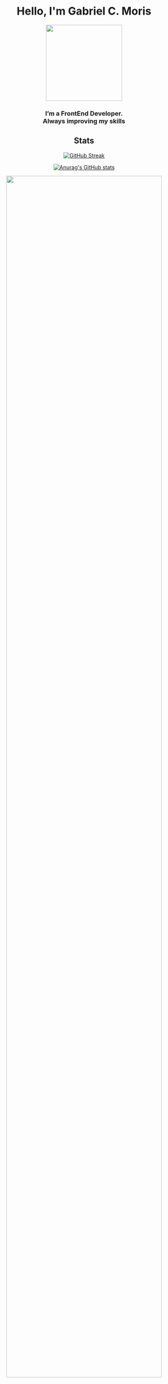 <h1 align="center">Hello, I'm Gabriel C. Moris</h1>

<div align="center">
<a align="center" href="https://www.gabrielcmoris.com/" target="blank"><img align="center" src="https://onionimageboard.s3.amazonaws.com/portfolio/bust.svg" height="200" /></a><h3 >I’m a FrontEnd Developer.<br/> Always improving my skills</h3>
</div>
<h2 align="center">Stats</h2>

<div align="center">
 
[![GitHub Streak](https://github-readme-streak-stats.herokuapp.com?user=gabrielmoris&theme=tokyonight_duo&date_format=j%20M%5B%20Y%5D&background=ADAAB43C)](https://git.io/streak-stats)
 
 </div>
 
 <div align="center">
 
 [![Anurag's GitHub stats](https://github-readme-stats.vercel.app/api?username=gabrielmoris)](https://github.com/anuraghazra/github-readme-stats)
 
</div>
 
<div align="center">
 
   <img width="90%" src="https://activity-graph.herokuapp.com/graph?username=gabrielmoris&bg_color=ffffff&color=708090&line=24292e&point=24292e&area=true&hide_border=true" />
<!--  ![Contribution](https://activity-graph.herokuapp.com/graph?username=gabrielmoris&bg_color=000000&color=708090&line=24292e&point=24292e&area=true&hide_border=true) -->
 
</div>

<h2 align="center">Languages</h2>
<div align="center">
 
[![Top Langs](https://github-readme-stats.vercel.app/api/top-langs/?username=gabrielmoris)](https://github.com/anuraghazra/github-readme-stats)
 
</div>

<h3 align="center">Find me</h3>
<div align="center">
<a href="https://www.linkedin.com/in/gabrieltrompeta/" target="_blank">Linkedin</a>
 </div>
 <div align="center">
<a href="gabrielcmoris@gmail.com" target="_blank">Gmail</a>   
</div>
<div align="center">
<a href="https://www.gabrielcmoris.com/" target="_blank">My Portfolio</a>
</div>
<div align="center">
<br><p align="centre"><b>You are the visitor number:</b></p>  
<p align="center"><img align="center" src="https://profile-counter.glitch.me/{gabrielmoris}/count.svg" /></p> 
<br></div>
<div align="center">
 
 ![Jokes Card](https://readme-jokes.vercel.app/api)
 
 </div>

